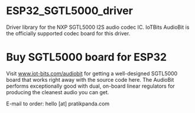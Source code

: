 # ESP32_SGTL5000_driver
Driver library for the NXP SGTL5000 I2S audio codec IC. IoTBits AudioBit is the officially supported codec board for this driver.

# Buy SGTL5000 board for ESP32
Visit www.iot-bits.com/audiobit for getting a well-designed SGTL5000 board that works right away with the source code here. The AudioBit performs exceptionally good with dual, on-board linear regulators for producing the cleanest audio you can get.

E-mail to order: hello [at] pratikpanda.com
